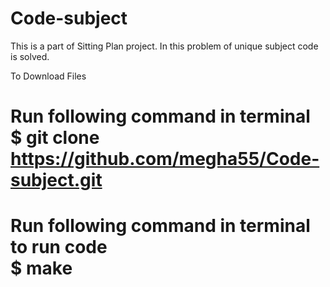 Code-subject
============

This is a part of Sitting Plan project. In this problem of unique subject code is solved.<br>

To Download Files<br>

Run following command in terminal<br>
$ git clone https://github.com/megha55/Code-subject.git<br>
===========================================================

Run following command in terminal to run code<br>
$ make
======

